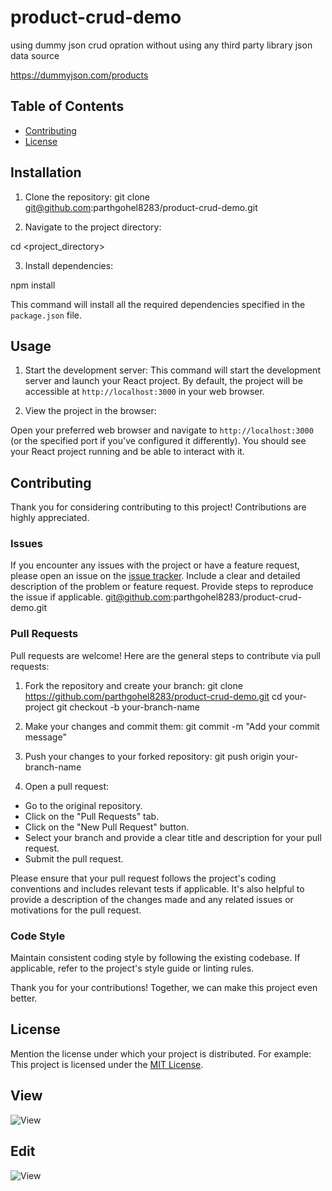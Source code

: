 


# product-crud-demo
using dummy json crud opration without using any third party library
json data source

https://dummyjson.com/products 

## Table of Contents
- [Contributing](#parthgohel8283@gmail.com)
- [License](#MIT)

## Installation

1. Clone the repository:
git clone git@github.com:parthgohel8283/product-crud-demo.git


2. Navigate to the project directory:

cd <project_directory>

3. Install dependencies:

npm install

This command will install all the required dependencies specified in the `package.json` file.

## Usage

1. Start the development server:
This command will start the development server and launch your React project. By default, the project will be accessible at `http://localhost:3000` in your web browser.

2. View the project in the browser:

Open your preferred web browser and navigate to `http://localhost:3000` (or the specified port if you've configured it differently). You should see your React project running and be able to interact with it.

## Contributing

Thank you for considering contributing to this project! Contributions are highly appreciated.

### Issues

If you encounter any issues with the project or have a feature request, please open an issue on the [issue tracker](https://github.com/parthgohel8283/product-crud-demo/issues). Include a clear and detailed description of the problem or feature request. Provide steps to reproduce the issue if applicable.
git@github.com:parthgohel8283/product-crud-demo.git
### Pull Requests

Pull requests are welcome! Here are the general steps to contribute via pull requests:

1. Fork the repository and create your branch:
git clone https://github.com/parthgohel8283/product-crud-demo.git
cd your-project
git checkout -b your-branch-name

2. Make your changes and commit them:
git commit -m "Add your commit message"

3. Push your changes to your forked repository:
git push origin your-branch-name

4. Open a pull request:
- Go to the original repository.
- Click on the "Pull Requests" tab.
- Click on the "New Pull Request" button.
- Select your branch and provide a clear title and description for your pull request.
- Submit the pull request.

Please ensure that your pull request follows the project's coding conventions and includes relevant tests if applicable. It's also helpful to provide a description of the changes made and any related issues or motivations for the pull request.

### Code Style

Maintain consistent coding style by following the existing codebase. If applicable, refer to the project's style guide or linting rules.

Thank you for your contributions! Together, we can make this project even better.

## License

Mention the license under which your project is distributed. For example:
This project is licensed under the [MIT License](LICENSE).



## View 
![View]('/screenshots/view.jpg')
## Edit  
![View]('/screenshots/edit.jpg')